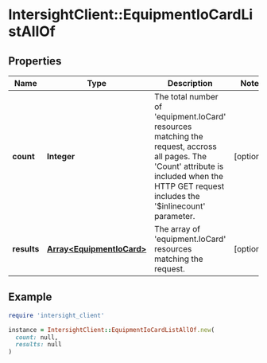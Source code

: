 # IntersightClient::EquipmentIoCardListAllOf

## Properties

| Name | Type | Description | Notes |
| ---- | ---- | ----------- | ----- |
| **count** | **Integer** | The total number of &#39;equipment.IoCard&#39; resources matching the request, accross all pages. The &#39;Count&#39; attribute is included when the HTTP GET request includes the &#39;$inlinecount&#39; parameter. | [optional] |
| **results** | [**Array&lt;EquipmentIoCard&gt;**](EquipmentIoCard.md) | The array of &#39;equipment.IoCard&#39; resources matching the request. | [optional] |

## Example

```ruby
require 'intersight_client'

instance = IntersightClient::EquipmentIoCardListAllOf.new(
  count: null,
  results: null
)
```


